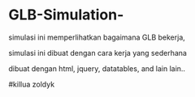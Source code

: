 GLB-Simulation-
===============
simulasi ini memperlihatkan bagaimana GLB bekerja, 

simulasi ini dibuat dengan cara kerja yang sederhana 

dibuat dengan html, jquery, datatables, and lain lain.. 

#killua zoldyk 
